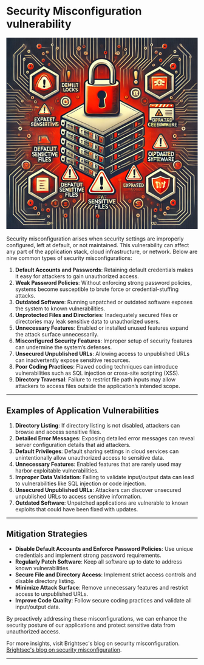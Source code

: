 # Security Misconfiguration vulnerability
![security-misconfiguration-image](https://github.com/sojib-bd/my-cybersecurity-journey/blob/main/Vulnerabilities/security%20misconfiguration.png)

Security misconfiguration arises when security settings are improperly configured, left at default, or not maintained. This vulnerability can affect any part of the application stack, cloud infrastructure, or network. Below are nine common types of security misconfigurations:

1.	**Default Accounts and Passwords**: Retaining default credentials makes it easy for attackers to gain unauthorized access.
2.	**Weak Password Policies**: Without enforcing strong password policies, systems become susceptible to brute force or credential-stuffing attacks.
3.	**Outdated Software**: Running unpatched or outdated software exposes the system to known vulnerabilities.
4.	**Unprotected Files and Directories**: Inadequately secured files or directories may leak sensitive data to unauthorized users.
5.	**Unnecessary Features**: Enabled or installed unused features expand the attack surface unnecessarily.
6.	**Misconfigured Security Features**: Improper setup of security features can undermine the system’s defenses.
7.	**Unsecured Unpublished URLs**: Allowing access to unpublished URLs can inadvertently expose sensitive resources.
8.	**Poor Coding Practices**: Flawed coding techniques can introduce vulnerabilities such as SQL injection or cross-site scripting (XSS).
9.	**Directory Traversal**: Failure to restrict file path inputs may allow attackers to access files outside the application’s intended scope.
________________________________________
## Examples of Application Vulnerabilities

1.	**Directory Listing**: If directory listing is not disabled, attackers can browse and access sensitive files.
2.	**Detailed Error Messages**: Exposing detailed error messages can reveal server configuration details that aid attackers.
3.	**Default Privileges**: Default sharing settings in cloud services can unintentionally allow unauthorized access to sensitive data.
4.	**Unnecessary Features**: Enabled features that are rarely used may harbor exploitable vulnerabilities.
5.	**Improper Data Validation**: Failing to validate input/output data can lead to vulnerabilities like SQL injection or code injection.
6.	**Unsecured Unpublished URLs**: Attackers can discover unsecured unpublished URLs to access sensitive information.
7.	**Outdated Software**: Unpatched applications are vulnerable to known exploits that could have been fixed with updates.
________________________________________
## Mitigation Strategies

- **Disable Default Accounts and Enforce Password Policies**: Use unique credentials and implement strong password requirements.
- **Regularly Patch Software**: Keep all software up to date to address known vulnerabilities.
- **Secure File and Directory Access**: Implement strict access controls and disable directory listing.
- **Minimize Attack Surface**: Remove unnecessary features and restrict access to unpublished URLs.
- **Improve Code Quality**: Follow secure coding practices and validate all input/output data.

By proactively addressing these misconfigurations, we can enhance the security posture of our applications and protect sensitive data from unauthorized access.

For more insights, visit Brightsec's blog on security misconfiguration.
[Brightsec's blog on security misconfiguration](https://brightsec.com/blog/security-misconfiguration/).
________________________________________

